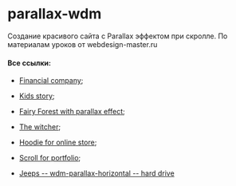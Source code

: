 # parallax-wdm
Создание красивого сайта с Parallax эффектом при скролле. По материалам уроков от webdesign-master.ru

#### Все ссылки:
- [Financial company](https://pnrf.github.io/financial-company/);

- [Kids story](https://pnrf.github.io/kids-story/);

- [Fairy Forest with parallax effect](https://pnrf.github.io/parallax-wdm/);

- [The witcher](https://pnrf.github.io/wdm-witcher/);

- [Hoodie for online store](https://pnrf.github.io/wdm-hoodie);

- [Scroll for portfolio](https://pnrf.github.io/wdm-scroll/);

- [Jeeps -- wdm-parallax-horizontal -- hard drive](https://pnrf.github.io/wdm-parallax-horizontal/)
